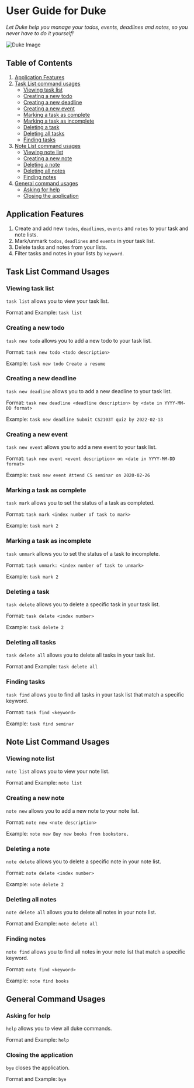 # User Guide for Duke

*Let Duke help you manage your todos, events, deadlines and notes, so 
you never have to do it yourself!*

![Duke Image](https://aditi2313.github.io/ip/Ui.png)

## Table of Contents
1. [Application Features](#application-features)
2. [Task List command usages](#task-list-command-usages)
   - [Viewing task list](#viewing-task-list)
   - [Creating a new todo](#creating-a-new-todo)
   - [Creating a new deadline](#creating-a-new-deadline)
   - [Creating a new event](#creating-a-new-event)
   - [Marking a task as complete](#marking-a-task-as-complete)
   - [Marking a task as incomplete](#marking-a-task-as-incomplete)
   - [Deleting a task](#deleting-a-task)
   - [Deleting all tasks](#deleting-all-tasks)
   - [Finding tasks](#finding-tasks)
3. [Note List command usages](#note-list-command-usages)
   - [Viewing note list](#viewing-note-list)
   - [Creating a new note](#creating-a-new-note)
   - [Deleting a note](#deleting-a-note)
   - [Deleting all notes](#deleting-all-notes)
   - [Finding notes](#finding-notes)
4. [General command usages](#general-command-usages)
   - [Asking for help](#asking-for-help)
   - [Closing the application](#closing-the-application)

## Application Features
1. Create and add new `todos`, `deadlines`, `events` and `notes` to your task and note lists.
2. Mark/unmark `todos`, `deadlines` and `events` in your task list.
3. Delete tasks and notes from your lists.
4. Filter tasks and notes in your lists by `keyword`.

## Task List Command Usages

### Viewing task list

`task list` allows you to view your task list.

Format and Example:
`task list`

### Creating a new todo

`task new todo` allows you to add a new todo to your task list.

Format:
`task new todo <todo description>`

Example:
`task new todo Create a resume`

### Creating a new deadline

`task new deadline` allows you to add a new deadline to your task list.

Format:
`task new deadline <deadline description> by <date in YYYY-MM-DD format>`

Example:
`task new deadline Submit CS2103T quiz by 2022-02-13`

### Creating a new event

`task new event` allows you to add a new event to your task list.

Format:
`task new event <event description> on <date in YYYY-MM-DD format>`

Example:
`task new event Attend CS seminar on 2020-02-26`

### Marking a task as complete

`task mark` allows you to set the status of a task as completed.

Format:
`task mark <index number of task to mark>`

Example:
`task mark 2`

### Marking a task as incomplete

`task unmark` allows you to set the status of a task to incomplete.

Format:
`task unmark: <index number of task to unmark>`

Example:
`task mark 2`

### Deleting a task

`task delete` allows you to delete a specific task in your task list.

Format:
`task delete <index number>`

Example:
`task delete 2`

### Deleting all tasks

`task delete all` allows you to delete all tasks in your task list.

Format and Example:
`task delete all`

### Finding tasks

`task find` allows you to find all tasks in your task list that match a specific keyword.

Format:
`task find <keyword>`

Example:
`task find seminar`

## Note List Command Usages

### Viewing note list

`note list` allows you to view your note list.

Format and Example:
`note list`

### Creating a new note

`note new` allows you to add a new note to your note list.

Format:
`note new <note description>`

Example:
`note new Buy new books from bookstore.`

### Deleting a note

`note delete` allows you to delete a specific note in your note list.

Format:
`note delete <index number>`

Example:
`note delete 2`

### Deleting all notes

`note delete all` allows you to delete all notes in your note list.

Format and Example:
`note delete all`

### Finding notes

`note find` allows you to find all notes in your note list that match a specific keyword.

Format:
`note find <keyword>`

Example:
`note find books`

## General Command Usages

### Asking for help

`help` allows you to view all duke commands.

Format and Example: 
`help`

### Closing the application

`bye` closes the application.

Format and Example:
`bye`
